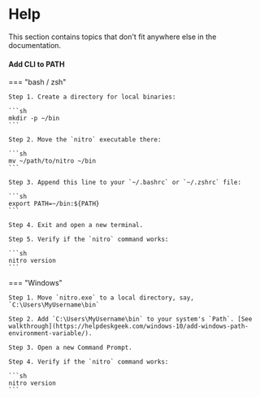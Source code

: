 # Help

This section contains topics that don't fit anywhere else in the documentation.

#### Add CLI to PATH


=== "bash / zsh"

    Step 1. Create a directory for local binaries:

    ```sh
    mkdir -p ~/bin
    ```
    
    Step 2. Move the `nitro` executable there:

    ```sh
    mv ~/path/to/nitro ~/bin
    ```

    Step 3. Append this line to your `~/.bashrc` or `~/.zshrc` file:

    ```sh
    export PATH=~/bin:${PATH}
    ```

    Step 4. Exit and open a new terminal.

    Step 5. Verify if the `nitro` command works:

    ```sh
    nitro version
    ```


=== "Windows"

    Step 1. Move `nitro.exe` to a local directory, say, `C:\Users\MyUsername\bin`
    
    Step 2. Add `C:\Users\MyUsername\bin` to your system's `Path`. [See walkthrough](https://helpdeskgeek.com/windows-10/add-windows-path-environment-variable/).

    Step 3. Open a new Command Prompt.

    Step 4. Verify if the `nitro` command works:

    ```sh
    nitro version
    ```


